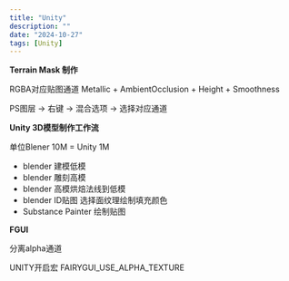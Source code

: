 ```yaml
---
title: "Unity"
description: ""
date: "2024-10-27"
tags: [Unity]
---
```


**Terrain Mask 制作**  

RGBA对应贴图通道
Metallic + AmbientOcclusion + Height + Smoothness

PS图层 -> 右键 -> 混合选项 -> 选择对应通道

**Unity 3D模型制作工作流**  

单位Blener 10M = Unity 1M

- blender 建模低模
- blender 雕刻高模
- blender 高模烘焙法线到低模
- blender ID贴图 选择面纹理绘制填充颜色
- Substance Painter 绘制贴图

**FGUI**  

分离alpha通道  

UNITY开启宏 FAIRYGUI_USE_ALPHA_TEXTURE
